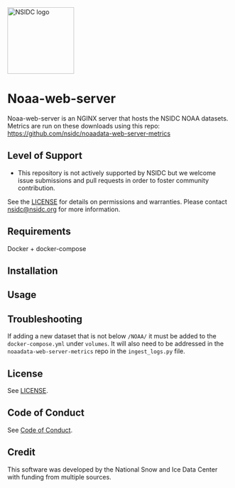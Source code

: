 <img alt="NSIDC logo" src="https://nsidc.org/themes/custom/nsidc/logo.svg" width="150" />


# Noaa-web-server

Noaa-web-server is an NGINX server that hosts the NSIDC NOAA datasets. Metrics are run on these downloads using this repo: https://github.com/nsidc/noaadata-web-server-metrics

## Level of Support

* This repository is not actively supported by NSIDC but we welcome issue 
  submissions and pull requests in order to foster community contribution.

See the [LICENSE](LICENSE) for details on permissions and warranties. Please 
contact nsidc@nsidc.org for more information.

## Requirements

Docker + docker-compose

## Installation


## Usage


## Troubleshooting

If adding a new dataset that is not below `/NOAA/` it must be added to the `docker-compose.yml` under `volumes`. It will also need to be addressed in the `noaadata-web-server-metrics` repo in the `ingest_logs.py` file. 

## License

See [LICENSE](LICENSE).

## Code of Conduct

See [Code of Conduct](CODE_OF_CONDUCT.md).

## Credit

This software was developed by the National Snow and Ice Data Center with 
funding from multiple sources.
